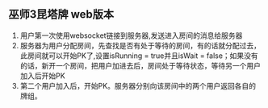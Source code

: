 ## 巫师3昆塔牌 web版本

1. 用户第一次使用websocket链接到服务器,发送进入房间的消息给服务器
2. 服务器为用户分配房间，先查找是否有处于等待的房间，有的话就分配过去，此房间就可以开始PK了,设置isRunning = true并且isWait = false；如果没有的话，新开一个房间，把用户加进去后，房间处于等待状态，等待另一个用户加入后开始PK
3. 第二个用户加入后，开始PK。服务器分别向该房间中的两个用户返回各自的牌组。
